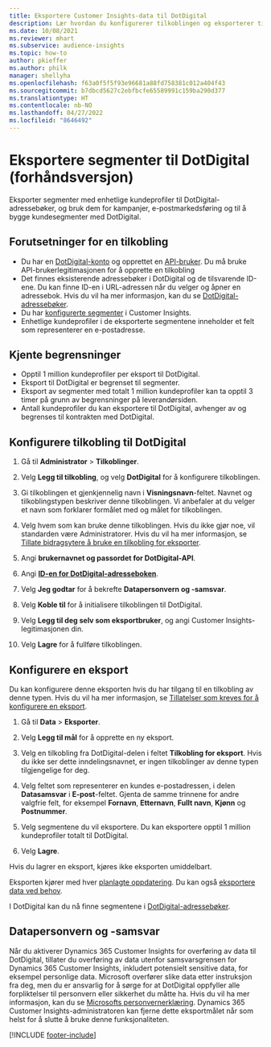 ```yaml
---
title: Eksportere Customer Insights-data til DotDigital
description: Lær hvordan du konfigurerer tilkoblingen og eksporterer til DotDigital.
ms.date: 10/08/2021
ms.reviewer: mhart
ms.subservice: audience-insights
ms.topic: how-to
author: pkieffer
ms.author: philk
manager: shellyha
ms.openlocfilehash: f63a0f5f5f93e96681a88fd758381c012a404f43
ms.sourcegitcommit: b7dbcd5627c2ebfbcfe65589991c159ba290d377
ms.translationtype: HT
ms.contentlocale: nb-NO
ms.lasthandoff: 04/27/2022
ms.locfileid: "8646492"
---
```

# <a name="export-segments-to-dotdigital-preview"></a>Eksportere segmenter til DotDigital (forhåndsversjon)

Eksporter segmenter med enhetlige kundeprofiler til DotDigital-adressebøker, og bruk dem for kampanjer, e-postmarkedsføring og til å bygge kundesegmenter med DotDigital. 

## <a name="prerequisites-for-a-connection"></a>Forutsetninger for en tilkobling

-   Du har en [DotDigital-konto](https://dotdigital.com/) og opprettet en [API-bruker](https://support.dotdigital.com/hc/articles/115001718730-How-do-I-create-an-API-user). Du må bruke API-brukerlegitimasjonen for å opprette en tilkobling
-   Det finnes eksisterende adressebøker i DotDigital og de tilsvarende ID-ene. Du kan finne ID-en i URL-adressen når du velger og åpner en adressebok. Hvis du vil ha mer informasjon, kan du se [DotDigital-adressebøker](https://support.dotdigital.com/hc/articles/212211968-Creating-an-address-book).
-   Du har [konfigurerte segmenter](segments.md) i Customer Insights.
-   Enhetlige kundeprofiler i de eksporterte segmentene inneholder et felt som representerer en e-postadresse.

## <a name="known-limitations"></a>Kjente begrensninger

- Opptil 1 million kundeprofiler per eksport til DotDigital.
- Eksport til DotDigital er begrenset til segmenter.
- Eksport av segmenter med totalt 1 million kundeprofiler kan ta opptil 3 timer på grunn av begrensninger på leverandørsiden. 
- Antall kundeprofiler du kan eksportere til DotDigital, avhenger av og begrenses til kontrakten med DotDigital.

## <a name="set-up-connection-to-dotdigital"></a>Konfigurere tilkobling til DotDigital

1. Gå til **Administrator** > **Tilkoblinger**.

1. Velg **Legg til tilkobling**, og velg **DotDigital** for å konfigurere tilkoblingen.

1. Gi tilkoblingen et gjenkjennelig navn i **Visningsnavn**-feltet. Navnet og tilkoblingstypen beskriver denne tilkoblingen. Vi anbefaler at du velger et navn som forklarer formålet med og målet for tilkoblingen.

1. Velg hvem som kan bruke denne tilkoblingen. Hvis du ikke gjør noe, vil standarden være Administratorer. Hvis du vil ha mer informasjon, se [Tillate bidragsytere å bruke en tilkobling for eksporter](connections.md#allow-contributors-to-use-a-connection-for-exports).

1. Angi **brukernavnet og passordet for DotDigital-API**. 

1. Angi **[ID-en for DotDigital-adresseboken](https://support.dotdigital.com/hc/articles/212211968-Creating-an-address-book)**.

1. Velg **Jeg godtar** for å bekrefte **Datapersonvern og -samsvar**.

1. Velg **Koble til** for å initialisere tilkoblingen til DotDigital.

1. Velg **Legg til deg selv som eksportbruker**, og angi Customer Insights-legitimasjonen din.

1. Velg **Lagre** for å fullføre tilkoblingen. 

## <a name="configure-an-export"></a>Konfigurere en eksport

Du kan konfigurere denne eksporten hvis du har tilgang til en tilkobling av denne typen. Hvis du vil ha mer informasjon, se [Tillatelser som kreves for å konfigurere en eksport](export-destinations.md#set-up-a-new-export).

1. Gå til **Data** > **Eksporter**.

1. Velg **Legg til mål** for å opprette en ny eksport.

1. Velg en tilkobling fra DotDigital-delen i feltet **Tilkobling for eksport**. Hvis du ikke ser dette inndelingsnavnet, er ingen tilkoblinger av denne typen tilgjengelige for deg.


1. Velg feltet som representerer en kundes e-postadressen, i delen **Datasamsvar** i **E-post**-feltet. Gjenta de samme trinnene for andre valgfrie felt, for eksempel **Fornavn**, **Etternavn**, **Fullt navn**, **Kjønn** og **Postnummer**.

1. Velg segmentene du vil eksportere. Du kan eksportere opptil 1 million kundeprofiler totalt til DotDigital.

1. Velg **Lagre**.

Hvis du lagrer en eksport, kjøres ikke eksporten umiddelbart.

Eksporten kjører med hver [planlagte oppdatering](system.md#schedule-tab). Du kan også [eksportere data ved behov](export-destinations.md#run-exports-on-demand). 
 
I DotDigital kan du nå finne segmentene i [DotDigital-adressebøker](https://support.dotdigital.com/hc/articles/212211968-Creating-an-address-book).


## <a name="data-privacy-and-compliance"></a>Datapersonvern og -samsvar

Når du aktiverer Dynamics 365 Customer Insights for overføring av data til DotDigital, tillater du overføring av data utenfor samsvarsgrensen for Dynamics 365 Customer Insights, inkludert potensielt sensitive data, for eksempel personlige data. Microsoft overfører slike data etter instruksjon fra deg, men du er ansvarlig for å sørge for at DotDigital oppfyller alle forpliktelser til personvern eller sikkerhet du måtte ha. Hvis du vil ha mer informasjon, kan du se [Microsofts personvernerklæring](https://go.microsoft.com/fwlink/?linkid=396732).
Dynamics 365 Customer Insights-administratoren kan fjerne dette eksportmålet når som helst for å slutte å bruke denne funksjonaliteten.


[!INCLUDE [footer-include](includes/footer-banner.md)]
